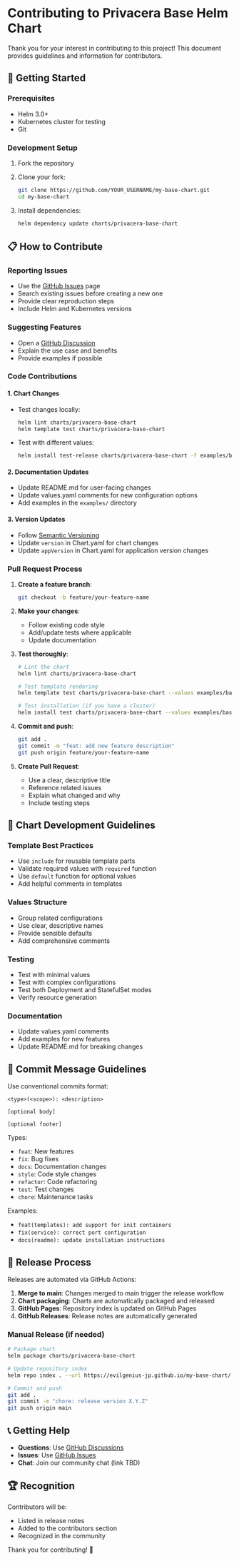 # Contributing to Privacera Base Helm Chart

Thank you for your interest in contributing to this project! This document provides guidelines and information for contributors.

## 🚀 Getting Started

### Prerequisites
- Helm 3.0+
- Kubernetes cluster for testing
- Git

### Development Setup
1. Fork the repository
2. Clone your fork:
   ```bash
   git clone https://github.com/YOUR_USERNAME/my-base-chart.git
   cd my-base-chart
   ```

3. Install dependencies:
   ```bash
   helm dependency update charts/privacera-base-chart
   ```

## 📋 How to Contribute

### Reporting Issues
- Use the [GitHub Issues](https://github.com/evilgenius-jp/my-base-chart/issues) page
- Search existing issues before creating a new one
- Provide clear reproduction steps
- Include Helm and Kubernetes versions

### Suggesting Features
- Open a [GitHub Discussion](https://github.com/evilgenius-jp/my-base-chart/discussions)
- Explain the use case and benefits
- Provide examples if possible

### Code Contributions

#### 1. Chart Changes
- Test changes locally:
  ```bash
  helm lint charts/privacera-base-chart
  helm template test charts/privacera-base-chart
  ```

- Test with different values:
  ```bash
  helm install test-release charts/privacera-base-chart -f examples/basic-microservice.yaml --dry-run
  ```

#### 2. Documentation Updates
- Update README.md for user-facing changes
- Update values.yaml comments for new configuration options
- Add examples in the `examples/` directory

#### 3. Version Updates
- Follow [Semantic Versioning](https://semver.org/)
- Update `version` in Chart.yaml for chart changes
- Update `appVersion` in Chart.yaml for application version changes

### Pull Request Process

1. **Create a feature branch**:
   ```bash
   git checkout -b feature/your-feature-name
   ```

2. **Make your changes**:
   - Follow existing code style
   - Add/update tests where applicable
   - Update documentation

3. **Test thoroughly**:
   ```bash
   # Lint the chart
   helm lint charts/privacera-base-chart
   
   # Test template rendering
   helm template test charts/privacera-base-chart --values examples/basic-microservice.yaml
   
   # Test installation (if you have a cluster)
   helm install test charts/privacera-base-chart --values examples/basic-microservice.yaml --dry-run
   ```

4. **Commit and push**:
   ```bash
   git add .
   git commit -m "feat: add new feature description"
   git push origin feature/your-feature-name
   ```

5. **Create Pull Request**:
   - Use a clear, descriptive title
   - Reference related issues
   - Explain what changed and why
   - Include testing steps

## 🎯 Chart Development Guidelines

### Template Best Practices
- Use `include` for reusable template parts
- Validate required values with `required` function
- Use `default` function for optional values
- Add helpful comments in templates

### Values Structure
- Group related configurations
- Use clear, descriptive names
- Provide sensible defaults
- Add comprehensive comments

### Testing
- Test with minimal values
- Test with complex configurations
- Test both Deployment and StatefulSet modes
- Verify resource generation

### Documentation
- Update values.yaml comments
- Add examples for new features
- Update README.md for breaking changes

## 📝 Commit Message Guidelines

Use conventional commits format:
```
<type>(<scope>): <description>

[optional body]

[optional footer]
```

Types:
- `feat`: New features
- `fix`: Bug fixes
- `docs`: Documentation changes
- `style`: Code style changes
- `refactor`: Code refactoring
- `test`: Test changes
- `chore`: Maintenance tasks

Examples:
- `feat(templates): add support for init containers`
- `fix(service): correct port configuration`
- `docs(readme): update installation instructions`

## 🔄 Release Process

Releases are automated via GitHub Actions:

1. **Merge to main**: Changes merged to main trigger the release workflow
2. **Chart packaging**: Charts are automatically packaged and released
3. **GitHub Pages**: Repository index is updated on GitHub Pages
4. **GitHub Releases**: Release notes are automatically generated

### Manual Release (if needed)
```bash
# Package chart
helm package charts/privacera-base-chart

# Update repository index
helm repo index . --url https://evilgenius-jp.github.io/my-base-chart/

# Commit and push
git add .
git commit -m "chore: release version X.Y.Z"
git push origin main
```

## 📞 Getting Help

- **Questions**: Use [GitHub Discussions](https://github.com/evilgenius-jp/my-base-chart/discussions)
- **Issues**: Use [GitHub Issues](https://github.com/evilgenius-jp/my-base-chart/issues)
- **Chat**: Join our community chat (link TBD)

## 🏆 Recognition

Contributors will be:
- Listed in release notes
- Added to the contributors section
- Recognized in the community

Thank you for contributing! 🎉
